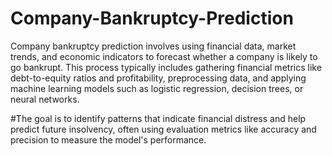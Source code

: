 # Company-Bankruptcy-Prediction
Company bankruptcy prediction involves using financial data, market trends, and economic indicators to forecast whether a company is likely to go bankrupt. This process typically includes gathering financial metrics like debt-to-equity ratios and profitability, preprocessing data, and applying machine learning models such as logistic regression, decision trees, or neural networks. 

#The goal is to identify patterns that indicate financial distress and help predict future insolvency, often using evaluation metrics like accuracy and precision to measure the model's performance.

